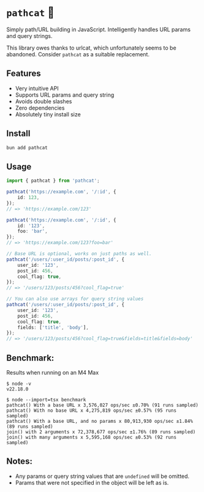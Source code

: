 # `pathcat` 🐾

Simply path/URL building in JavaScript. Intelligently handles URL params and
query strings.

This library owes thanks to urlcat, which unfortunately seems to be abandoned.
Consider `pathcat` as a suitable replacement.

## Features

- Very intuitive API
- Supports URL params and query string
- Avoids double slashes
- Zero dependencies
- Absolutely tiny install size

## Install

```sh
bun add pathcat
```

## Usage

```typescript
import { pathcat } from 'pathcat';

pathcat('https://example.com', '/:id', {
	id: 123,
});
// => 'https://example.com/123'

pathcat('https://example.com', '/:id', {
	id: '123',
	foo: 'bar',
});
// => 'https://example.com/123?foo=bar'

// Base URL is optional, works on just paths as well.
pathcat('/users/:user_id/posts/:post_id', {
	user_id: '123',
	post_id: 456,
	cool_flag: true,
});
// => '/users/123/posts/456?cool_flag=true'

// You can also use arrays for query string values
pathcat('/users/:user_id/posts/:post_id', {
	user_id: '123',
	post_id: 456,
	cool_flag: true,
	fields: ['title', 'body'],
});
// => '/users/123/posts/456?cool_flag=true&fields=title&fields=body'
```

## Benchmark:

Results when running on an M4 Max

```
$ node -v
v22.18.0

$ node --import=tsx benchmark
pathcat() With a base URL x 3,576,027 ops/sec ±0.70% (91 runs sampled)
pathcat() With no base URL x 4,275,819 ops/sec ±0.57% (95 runs sampled)
pathcat() With a base URL, and no params x 80,913,930 ops/sec ±1.84% (89 runs sampled)
join() with 2 arguments x 72,378,677 ops/sec ±1.76% (89 runs sampled)
join() with many arguments x 5,595,168 ops/sec ±0.53% (92 runs sampled)
```

## Notes:

- Any params or query string values that are `undefined` will be omitted.
- Params that were not specified in the object will be left as is.
